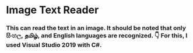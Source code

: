 # Image Text Reader
<h3> This can read the text in an image. It should be noted that only සිංහල, தமிழ், and English languages are recognized. 
👇
For this, I used Visual Studio 2019 with C#.
</h3>

